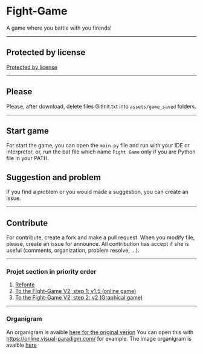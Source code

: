 # Fight-Game
A game where you battle with you firends!

---
## Protected by license
[Protected by license](https://github.com/QuentinBubu/Fight-Game/blob/master/LICENSE.md)

---
## Please
Please, after download, delete files GitInit.txt into `assets/game_saved` folders.

---
## Start game
For start the game, you can open the `main.py` file and run with your IDE or interpretor, or, run the bat file which name `Fight Game` only if you are Python file in your PATH.

## Suggestion and problem
If you find a problem or you would made a suggestion, you can create an issue.

---
## Contribute
For contribute, create a fork and make a pull request. When you modify file, please, create an issue for announce.
All contribution has accept if she is useful (comments, organization, problem resolve, ...).

---
### Projet section in priority order
1. [Refonte](https://github.com/QuentinBubu/Fight-Game/projects/1)
2. [To the Fight-Game V2; step 1: v1.5 (online game)](https://github.com/QuentinBubu/Fight-Game/projects/2#column-11085300)
3. [To the Fight-Game V2; step 2: v2 (Graphical game)](https://github.com/QuentinBubu/Fight-Game/projects/2#column-11085316)

---
### Organigram
An organigram is avaible [here for the original verion](https://github.com/QuentinBubu/Fight-Game/blob/master/organigram/Fight-Game-organigram.vpd)
You can open this with https://online.visual-paradigm.com/ for example.
The image organigram is avaible [here](https://github.com/QuentinBubu/Fight-Game/blob/master/organigram/Fight-Game-organigram.png)
